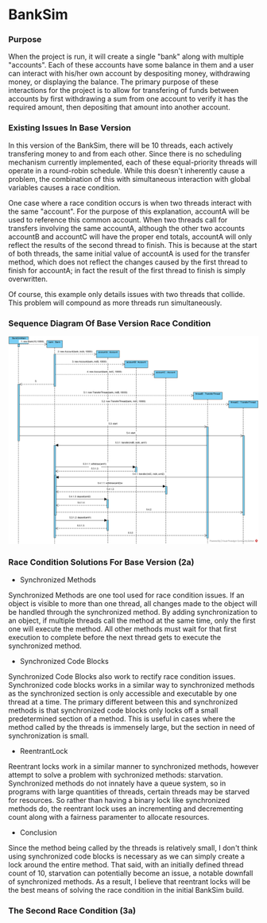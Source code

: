 # BankSim



### Purpose
When the project is run, it will create a single "bank" along with multiple "accounts". Each of these
accounts have some balance in them and a user can interact with his/her own account by despositing money, 
withdrawing money, or displaying the balance. The primary purpose of these interactions for the project
is to allow for transfering of funds between accounts by first withdrawing a sum from one account to verify
it has the required amount, then depositing that amount into another account.

### Existing Issues In Base Version
In this version of the BankSim, there will be 10 threads, each actively transfering money to and from each other.
Since there is no scheduling mechanism currently implemented, each of these equal-priority threads will
operate in a round-robin schedule. While this doesn't inherently cause a problem, the combination of this
with simultaneous interaction with global variables causes a race condition. 

One case where a race condition occurs is when two threads interact with the same "account". For the purpose
of this explanation, accountA will be used to reference this common account. When two threads call for transfers
involving the same accountA, although the other two accounts accountB and accountC will have the proper end totals,
accountA will only reflect the results of the second thread to finish. This is because at the start of both threads,
the same initial value of accountA is used for the transfer method, which does not reflect the changes caused by the
first thread to finish for accountA; in fact the result of the first thread to finish is simply overwritten.

Of course, this example only details issues with two threads that collide. This problem will compound as more threads
run simultaneously. 

### Sequence Diagram Of Base Version Race Condition

![Base Version race condition diagram](lab_5_task_1c_sequence_diagram_image.png)

### Race Condition Solutions For Base Version (2a)
- Synchronized Methods

Synchronized Methods are one tool used for race condition issues. If an object is visible
to more than one thread, all changes made to the object will be handled through the synchronized
method. By adding synchronization to an object, if multiple threads call the method at the same
time, only the first one will execute the method. All other methods must wait for that first
execution to complete before the next thread gets to execute the synchronized method.

- Synchronized Code Blocks

Synchronized Code Blocks also work to rectify race condition issues. Synchronized code
blocks works in a similar way to synchronized methods as the synchronized section is
only accessible and executable by one thread at a time. The primary different between
this and synchronized methods is that synchronized code blocks only locks off a small
predetermined section of a method. This is useful in cases where the method called
by the threads is immensely large, but the section in need of synchronization is small.

- ReentrantLock

Reentrant locks work in a similar manner to synchronized methods, however attempt to solve
a problem with sychronized methods: starvation. Synchronized methods do not innately have 
a queue system, so in programs with large quantities of threads, certain threads may be 
starved for resources. So rather than having a binary lock like synchronized methods do,
the reentrant lock uses an incrementing and decrementing count along with a fairness
paramenter to allocate resources. 

- Conclusion

Since the method being called by the threads is relatively small, I don't think using
synchronized code blocks is necessary as we can simply create a lock around the entire
method. That said, with an initially defined thread count of 10, starvation can potentially
become an issue, a notable downfall of synchronized methods. As a result, I believe that 
reentrant locks will be the best means of solving the race condition in the initial
BankSim build. 

### The Second Race Condition (3a)
